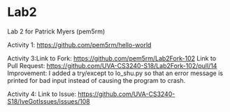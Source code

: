 # Lab2
Lab 2 for Patrick Myers (pem5rm)

Activity 1: https://github.com/pem5rm/hello-world

Activity 3:Link to Fork:  https://github.com/pem5rm/Lab2Fork-102
Link to Pull Request: https://github.com/UVA-CS3240-S18/Lab2Fork-102/pull/14
Improvement:  I added a try/except to lo_shu.py so that an error message is printed for bad input instead of causing the program to crash.
            
Activity 4: 
              Link to Issue: https://github.com/UVA-CS3240-S18/IveGotIssues/issues/108
